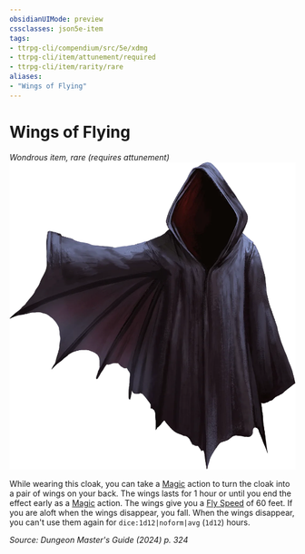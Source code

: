 ```yaml
---
obsidianUIMode: preview
cssclasses: json5e-item
tags:
- ttrpg-cli/compendium/src/5e/xdmg
- ttrpg-cli/item/attunement/required
- ttrpg-cli/item/rarity/rare
aliases: 
- "Wings of Flying"
---
```

# Wings of Flying
*Wondrous item, rare (requires attunement)*  
![](3-Compendium/items/img/wings-of-flying.webp#right)


While wearing this cloak, you can take a [Magic](3-Compendium/rules/actions.md#Magic) action to turn the cloak into a pair of wings on your back. The wings lasts for 1 hour or until you end the effect early as a [Magic](3-Compendium/rules/actions.md#Magic) action. The wings give you a [Fly Speed](3-Compendium/rules/variant-rules/fly-speed-xphb.md) of 60 feet. If you are aloft when the wings disappear, you fall. When the wings disappear, you can't use them again for `dice:1d12|noform|avg` (`1d12`) hours.

*Source: Dungeon Master's Guide (2024) p. 324*